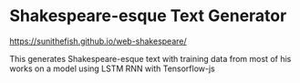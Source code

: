 # Shakespeare-esque Text Generator

https://sunithefish.github.io/web-shakespeare/

This generates Shakespeare-esque text with training data from
most of his works on a model using LSTM RNN with Tensorflow-js